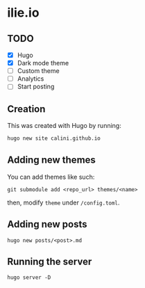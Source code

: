 # ilie.io

## TODO

- [X] Hugo
- [X] Dark mode theme
- [ ] Custom theme
- [ ] Analytics
- [ ] Start posting 
## Creation

This was created with Hugo by running:

```sh
hugo new site calini.github.io
```

## Adding new themes

You can add themes like such:

```
git submodule add <repo_url> themes/<name>
```

then, modify `theme` under `/config.toml`.

## Adding new posts

```
hugo new posts/<post>.md
```

## Running the server

```
hugo server -D
```